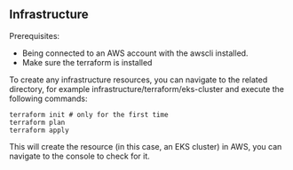 ## Infrastructure

Prerequisites: 
- Being connected to an AWS account with the awscli installed.
- Make sure the terraform is installed 

To create any infrastructure resources, you can navigate to the related directory, for example infrastructure/terraform/eks-cluster and execute the following commands:

```
terraform init # only for the first time 
terraform plan
terraform apply
```

This will create the resource (in this case, an EKS cluster) in AWS, you can navigate to the console to check for it. 
